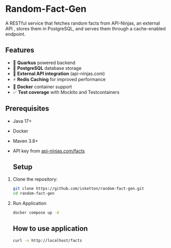 # Random-Fact-Gen
A RESTful service that fetches random facts from API-Ninjas, an external API , stores them in PostgreSQL, and serves them through a cache-enabled endpoint.

## Features

- 🚀 **Quarkus** powered backend
- 🐘 **PostgreSQL** database storage
- 🔄 **External API integration** (api-ninjas.com)
- ⚡ **Redis Caching** for improved performance
- 🐳 **Docker** container support
- ✅ **Test coverage** with Mockito and Testcontainers

## Prerequisites

- Java 17+
- Docker
- Maven 3.8+
- API key from [api-ninjas.com/facts](https://api-ninjas.com/api/facts)

  ## Setup

1. Clone the repository:
   ```bash
   git clone https://github.com/isketton/random-fact-gen.git
   cd random-fact-gen

2. Run Application
   ```bash
   docker compose up -d
   ```

   ## How to use application

   ```bash
   curl -v http://localhost/facts


   
   
